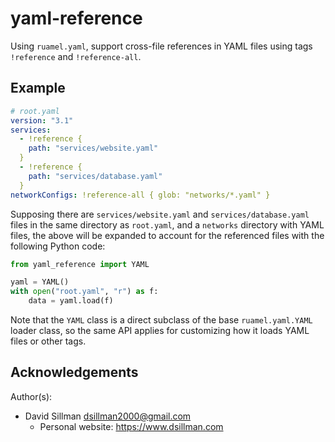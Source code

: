 # yaml-reference

Using `ruamel.yaml`, support cross-file references in YAML files using tags `!reference` and `!reference-all`.

## Example

```yaml
# root.yaml
version: "3.1"
services:
  - !reference {
    path: "services/website.yaml"
  }
  - !reference {
    path: "services/database.yaml"
  }
networkConfigs: !reference-all { glob: "networks/*.yaml" }
```

Supposing there are `services/website.yaml` and `services/database.yaml` files in the same directory as `root.yaml`, and a `networks` directory with YAML files, the above will be expanded to account for the referenced files with the following Python code:

```python
from yaml_reference import YAML

yaml = YAML()
with open("root.yaml", "r") as f:
    data = yaml.load(f)
```

Note that the `YAML` class is a direct subclass of the base `ruamel.yaml.YAML` loader class, so the same API applies for customizing how it loads YAML files or other tags.

## Acknowledgements

Author(s):

- David Sillman <dsillman2000@gmail.com>
  - Personal website: https://www.dsillman.com
